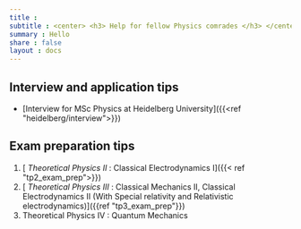 ```yaml
---
title :
subtitle : <center> <h3> Help for fellow Physics comrades </h3> </center>
summary : Hello
share : false
layout : docs
---
```


## Interview and application tips

- [Interview for MSc Physics at Heidelberg University]({{<ref "heidelberg/interview">}}) 

## Exam preparation tips

1. [ _Theoretical Physics II_ : Classical Electrodynamics I]({{< ref "tp2_exam_prep">}})
2. [ _Theoretical Physics III_ :  Classical Mechanics II, Classical Electrodynamics II (With Special relativity and Relativistic electrodynamics)]({{ref "tp3_exam_prep"}})
3. Theoretical Physics IV : Quantum Mechanics
